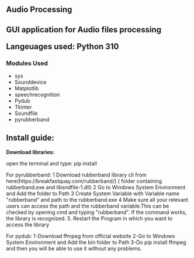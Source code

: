 <h2>Audio Processing <h2>
<p>GUI application for Audio files processing </p>
Langeuages used:
 Python 310
<br>
<h3>Modules Used </h3>
<ul>
	<li>sys</li>
	<li>Sounddevice</li>
	<li>Matplotlib</li>
	<li>speechrecognition</li>
	<li> Pydub</li>
	<li> Tkinter</li>
	<li> Soundfile</li>
	<li> pyrubberband</li>
</ul>

<h2>Install guide:</h2>
<b>Download libraries:</b>
	<p>open the terminal and type: pip install <module_name></p>
For pyrubberband:
	1 Download rubberband library cli from here(https://breakfastquay.com/rubberband/) ( folder containing rubberband.exe and libsndfile-1.dll)
	2 Go to Windows System Environment and Add the folder to Path
	3 Create System Variable with Variable name "rubberband" and path to the rubberband.exe
	4 Make sure all your relevant users can access the path and the rubberband variable.This can be checked by opening cmd and typing "rubberband". If the command works, the library is recognized.
	5. Restart the Program in which you want to access the library 

For pydub:
	1-Download ffmpeg from official website 
	2-Go to Windows System Environment and Add the bin folder to Path
	3-Do pip install ffmpeg and then you will be able to use it without any problems.
